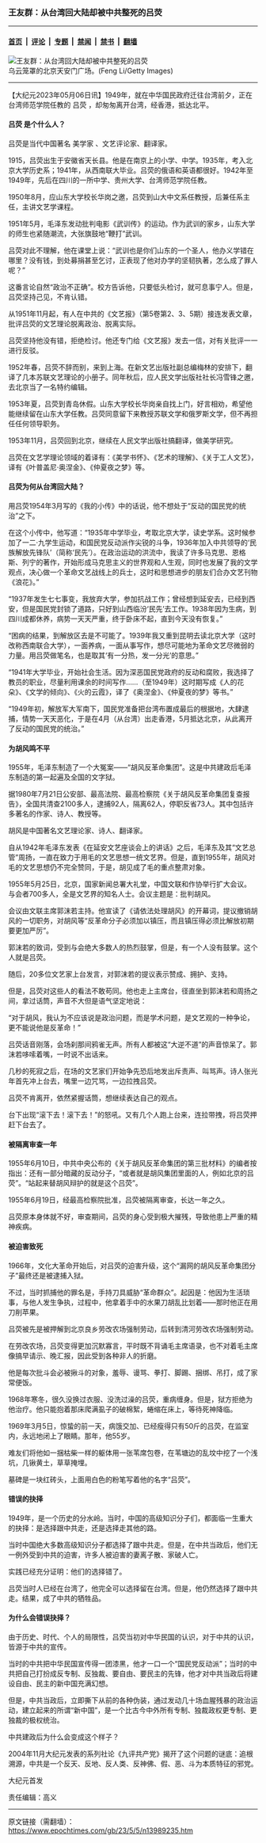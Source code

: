 ### 王友群：从台湾回大陆却被中共整死的吕荧

---

#### [首页](../../../..?n13989235) &nbsp;|&nbsp; [评论](../../../../../epoch-comment?n13989235) &nbsp;|&nbsp; [专题](../../../../../epoch-special?n13989235) &nbsp;|&nbsp; [禁闻](../../../../../epoch-news?n13989235) &nbsp;|&nbsp; [禁书](../../../../../books?n13989235) &nbsp;|&nbsp; [翻墙](https://github.com/gfw-breaker/nogfw/blob/master/README.md?n13989235)


<div><img alt="王友群：从台湾回大陆却被中共整死的吕荧" class="attachment-djy_600_400 size-djy_600_400 wp-post-image" src="https://i.epochtimes.com/assets/uploads/2023/05/id13989237-GettyImages-172632152-600x400.jpg"/>
<div class="caption">
 乌云笼罩的北京天安门广场。(Feng Li/Getty Images)
</div></div><hr/><div class="post_content" id="artbody" itemprop="articleBody">
 <!-- article content begin -->
 <p>
  【大纪元2023年05月06日讯】1949年，就在中华国民政府迁往台湾前夕，正在台湾师范学院任教的
  <ok href="https://www.epochtimes.com/gb/tag/%E5%90%95%E8%8D%A7.html">
   吕荧
  </ok>
  ，却匆匆离开台湾，经香港，抵达北平。
 </p>
 <h4 style="font-weight: 400;">
  <strong>
   <ok href="https://www.epochtimes.com/gb/tag/%E5%90%95%E8%8D%A7.html">
    吕荧
   </ok>
   是个什么人？
  </strong>
 </h4>
 <p style="font-weight: 400;">
  吕荧是当代中国著名
  <ok href="https://www.epochtimes.com/gb/tag/%E7%BE%8E%E5%AD%A6%E5%AE%B6.html">
   美学家
  </ok>
  、文艺评论家、翻译家。
 </p>
 <p style="font-weight: 400;">
  1915，吕荧出生于安徽省天长县。他是在南京上的小学、中学。1935年，考入北京大学历史系；1941年，从西南联大毕业。吕荧的俄语和英语都很好。1942年至1949年，先后在四川的一所中学、贵州大学、台湾师范学院任教。
 </p>
 <p style="font-weight: 400;">
  1950年8月，应山东大学校长华岗之邀，吕荧到山大中文系任教授，后兼任系主任，主讲文艺学课程。
 </p>
 <p style="font-weight: 400;">
  1951年5月，毛泽东发动批判电影《武训传》的运动。作为武训的家乡，山东大学的师生也紧随潮流，大张旗鼓地“鞭打”武训。
 </p>
 <p style="font-weight: 400;">
  吕荧对此不理解，他在课堂上说：“武训也是你们山东的一个圣人，他办义学错在哪里？没有钱，到处募捐甚至乞讨，正表现了他对办学的坚韧执著，怎么成了罪人呢？”
 </p>
 <p style="font-weight: 400;">
  这番言论自然“政治不正确”。校方告诉他，只要低头检讨，就可息事宁人。但是，吕荧坚持己见，不肯认错。
 </p>
 <p style="font-weight: 400;">
  从1951年11月起，有人在中共的《文艺报》（第5卷第2、3、5期）接连发表文章，批评吕荧的文艺理论脱离政治、脱离实际。
 </p>
 <p style="font-weight: 400;">
  吕荧坚持他没有错，拒绝检讨。他还专门给《文艺报》发去一信，对有关批评一一进行反驳。
 </p>
 <p style="font-weight: 400;">
  1952年春，吕荧不辞而别，来到上海。在新文艺出版社副总编梅林的安排下，翻译了几本苏联文艺理论的小册子。同年秋后，应人民文学出版社社长冯雪锋之邀，去北京当了一名特约编辑。
 </p>
 <p style="font-weight: 400;">
  1953年夏，吕荧到青岛休假。山东大学校长华岗亲自找上门，好言相劝，希望他能继续留在山东大学任教。吕荧同意留下来教授苏联文学和俄罗斯文学，但不再担任任何领导职务。
 </p>
 <p style="font-weight: 400;">
  1953年11月，吕荧回到北京，继续在人民文学出版社搞翻译，做美学研究。
 </p>
 <p style="font-weight: 400;">
  吕荧在文艺学理论领域的着译有：《美学书怀》、《艺术的理解》、《关于工人文艺》，译有《叶普盖尼·奥涅金》、《仲夏夜之梦》等。
 </p>
 <h4 style="font-weight: 400;">
  <strong>
   吕荧为何从台湾回大陆？
  </strong>
 </h4>
 <p style="font-weight: 400;">
  用吕荧1954年3月写的《我的小传》中的话说，他不想处于“反动的国民党的统治”之下。
 </p>
 <p style="font-weight: 400;">
  在这个小传中，他写道：“1935年中学毕业，考取北京大学，读史学系。这时候参加了一二·九学生运动，和国民党反动派作尖锐的斗争，1936年加入中共领导的‘民族解放先锋队’（简称‘民先’）。在政治运动的洪流中，我读了许多马克思、恩格斯、列宁的著作，开始形成马克思主义的世界观和人生观，同时也发展了我的文学观点，决心做一个革命文艺战线上的兵士，这时和思想进步的朋友们合办文艺刊物《浪花》。”
 </p>
 <p style="font-weight: 400;">
  “1937年发生七七事变，我放弃大学，参加抗战工作；曾经想到延安去，已经到西安，但是国民党封锁了道路，只好到山西临汾‘民先’去工作。1938年因为生病，到四川成都休养，病势一天天严重，终于卧床不起，直到今天没有恢复。”
 </p>
 <p style="font-weight: 400;">
  “困病的结果，到解放区去是不可能了。1939年我又重到昆明去读北京大学（这时改称西南联合大学），一面养病，一面从事写作，想尽可能地为革命文艺尽微弱的力量。用吕荧做笔名，也是取其‘有一分热，发一分光’的意思。”
 </p>
 <p style="font-weight: 400;">
  “1941年大学毕业，开始社会生活。因为深恶国民党政府的反动和腐败，我选择了教员的职业，尽量利用课余的时间写作……（至1949年）这时期写成《人的花朵》、《文学的倾向》、《火的云霞》，译了《奥涅金》、《仲夏夜的梦》等书。”
 </p>
 <p style="font-weight: 400;">
  “1949年初，解放军大军南下，国民党准备把台湾布置成最后的根据地，大肆逮捕，情势一天天恶化，于是在4月（从台湾）出走香港，5月抵达北京，从此离开了反动的国民党的统治。”
 </p>
 <h4 style="font-weight: 400;">
  <strong>
   为胡风鸣不平
  </strong>
 </h4>
 <p style="font-weight: 400;">
  1955年，毛泽东制造了一个大冤案——“胡风反革命集团”。这是中共建政后毛泽东制造的第一起遍及全国的文字狱。
 </p>
 <p style="font-weight: 400;">
  据1980年7月21日公安部、最高法院、最高检察院《关于胡风反革命集团复查报告》，全国共清查2100多人，逮捕92人，隔离62人，停职反省73人。其中包括许多著名的作家、诗人、教授等。
 </p>
 <p style="font-weight: 400;">
  胡风是中国著名文艺理论家、诗人、翻译家。
 </p>
 <p style="font-weight: 400;">
  自从1942年毛泽东发表《在延安文艺座谈会上的讲话》之后，毛泽东及其“文艺总管”周扬，一直在致力于用毛的文艺思想一统文艺界。但是，直到1955年，胡风对毛的文艺思想仍不完全赞同，于是，胡见成了毛的重点整肃对象。
 </p>
 <p style="font-weight: 400;">
  1955年5月25日，北京，国家新闻总署大礼堂，中国文联和作协举行扩大会议。与会者700多人，全是文艺界的知名人士。会议主题是：批判胡风。
 </p>
 <p style="font-weight: 400;">
  会议由文联主席郭沫若主持。他宣读了《请依法处理胡风》的开幕词，提议撤销胡风的一切职务，对胡风等“反革命分子必须加以镇压，而且镇压得必须比解放初期要更加严厉”。
 </p>
 <p style="font-weight: 400;">
  郭沫若的致词，受到与会绝大多数人的热烈鼓掌，但是，有一个人没有鼓掌。这个人就是吕荧。
 </p>
 <p style="font-weight: 400;">
  随后，20多位文艺家上台发言，对郭沫若的提议表示赞成、拥护、支持。
 </p>
 <p style="font-weight: 400;">
  但是，吕荧对这些人的看法不敢苟同。他也走上主席台，径直坐到郭沫若和周扬之间，拿过话筒，声音不大但是语气坚定地说：
 </p>
 <p style="font-weight: 400;">
  “对于胡风，我认为不应该说是政治问题，而是学术问题，是文艺观的一种争论，更不能说他是反革命！”
 </p>
 <p style="font-weight: 400;">
  吕荧话音刚落，会场刹那间鸦雀无声。所有人都被这“大逆不道”的声音惊呆了。郭沫若哆嗦着嘴，一时说不出话来。
 </p>
 <p style="font-weight: 400;">
  几秒的死寂之后，在场的文艺家们开始争先恐后地发出斥责声、叫骂声。诗人张光年首先冲上台去，嘴里一边咒骂，一边拉拽吕荧。
 </p>
 <p style="font-weight: 400;">
  吕荧不肯离开，依然紧握话筒，想继续表达自己的观点。
 </p>
 <p style="font-weight: 400;">
  台下出现“滚下去！滚下去！”的怒吼。又有几个人跑上台来，连拉带拽，将吕荧押赶下台去了。
 </p>
 <h4 style="font-weight: 400;">
  <strong>
   被隔离审查一年
  </strong>
 </h4>
 <p style="font-weight: 400;">
  1955年6月10日，中共中央公布的《关于胡风反革命集团的第三批材料》的编者按指出：还有一部分暗藏的反动分子，“或者就是胡风集团里面的人，例如北京的吕荧”。“站起来替胡风辩护的就是这个吕荧”。
 </p>
 <p style="font-weight: 400;">
  1955年6月19日，经最高检察院批准，吕荧被隔离审查，长达一年之久。
 </p>
 <p style="font-weight: 400;">
  吕荧原本身体就不好，审查期间，吕荧的身心受到极大摧残，导致他患上严重的精神疾病。
 </p>
 <h4 style="font-weight: 400;">
  <strong>
   被迫害致死
  </strong>
 </h4>
 <p style="font-weight: 400;">
  1966年，文化大革命开始后，对吕荧的迫害升级，这个“漏网的胡风反革命集团分子”最终还是被逮捕入狱。
 </p>
 <p style="font-weight: 400;">
  不过，当时抓捕他的罪名是，手持刀具威胁“革命群众”。起因是：他因为生活琐事，与他人发生争执，过程中，他拿着手中的水果刀胡乱比划着——那时他正在用刀削苹果。
 </p>
 <p style="font-weight: 400;">
  吕荧被先是被押解到北京良乡劳改农场强制劳动，后转到清河劳改农场强制劳动。
 </p>
 <p style="font-weight: 400;">
  在劳改农场，吕荧变得更加沉默寡言，平时既不背诵毛主席语录，也不对着毛主席像搞早请示、晚汇报，因此受到各种非人的折磨。
 </p>
 <p style="font-weight: 400;">
  他是每次批斗会必被揪斗的对象，羞辱、谩骂、拳打、脚踢、捆绑、吊打，成了家常便饭。
 </p>
 <p style="font-weight: 400;">
  1968年寒冬，很久没换过衣服、没洗过澡的吕荧，重病缠身。但是，狱方拒绝为他治疗。他只能抱着那床爬满虱子的破棉絮，蜷缩在床上，等待死神降临。
 </p>
 <p style="font-weight: 400;">
  1969年3月5日，惊蛰的前一天，病饿交加、已经瘦得只有50斤的吕荧，在监室内，永远地闭上了眼睛。那年，他55岁。
 </p>
 <p style="font-weight: 400;">
  难友们将他如一捆枯柴一样的躯体用一张苇席包卷，在苇塘边的乱坟中挖了一个浅坑，几锹黄土，草草掩埋。
 </p>
 <p style="font-weight: 400;">
  墓碑是一块红砖头，上面用白色的粉笔写着他的名字“吕荧”。
 </p>
 <h4 style="font-weight: 400;">
  <strong>
   错误的抉择
  </strong>
 </h4>
 <p style="font-weight: 400;">
  1949年，是一个历史的分水岭。当时，中国的高级知识分子们，都面临一生重大的抉择：是选择跟中共走，还是选择走其他的路。
 </p>
 <p style="font-weight: 400;">
  当时中国绝大多数高级知识分子都选择了跟中共走。但是，在中共当政后，他们无一例外受到中共的迫害，许多人被迫害的妻离子散、家破人亡。
 </p>
 <p style="font-weight: 400;">
  实践已经充分证明：他们的选择错了。
 </p>
 <p style="font-weight: 400;">
  吕荧当时人已经在台湾了，他完全可以选择留在台湾。但是，他仍然选择了跟中共走。结果，成了中共的牺牲品。
 </p>
 <h4 style="font-weight: 400;">
  <strong>
   为什么会错误抉择？
  </strong>
 </h4>
 <p style="font-weight: 400;">
  由于历史、时代、个人的局限性，吕荧当初对中华民国的认识，对于中共的认识，皆源于中共的宣传。
 </p>
 <p style="font-weight: 400;">
  当时的中共把中华民国宣传得一团漆黑，他才一口一个“国民党反动派”；当时的中共把自己打扮成反专制、反独裁、要自由、要民主的先锋，他才对中共当政后将建设自由、民主的新中国充满幻想。
 </p>
 <p style="font-weight: 400;">
  但是，中共当政后，立即撕下从前的各种伪装，通过发动几十场血腥残暴的政治运动，建立起来的所谓“新中国”，是一个比古今中外所有专制、独裁政权更专制、更独裁的极权统治。
 </p>
 <p style="font-weight: 400;">
  中共建政后为什么会变成这个样子？
 </p>
 <p style="font-weight: 400;">
  2004年11月大纪元发表的系列社论《九评共产党》揭开了这个问题的谜底：追根溯源，中共是一个反天、反地、反人类、反神佛、假、恶、斗为本质特征的邪党。
 </p>
 <p style="font-weight: 400;">
  大纪元首发
 </p>
 <p style="font-weight: 400;">
  责任编辑：高义
 </p>
 <!-- article content end -->
 <div id="below_article_ad">
 </div>
</div>


---

原文链接（需翻墙）：https://www.epochtimes.com/gb/23/5/5/n13989235.htm